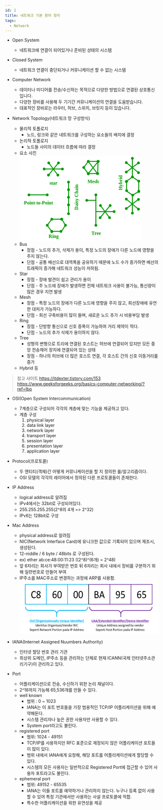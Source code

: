 ```yaml
---
id: 2
title: 네트워크 기본 용어 정리
tags:
  - Network
---
```


* Open System
    * 네트워크에 연결이 되어있거나 준비된 상태의 시스템

* Closed System
    * 네트워크 연결이 중단되거나 커뮤니케이션 할 수 없는 시스템

* Computer Network
    * 데이터나 미디어를 전송/수신하는 목적으로 다양한 방법으로 연결된 상호통신입니다.
    * 다양한 장비를 사용해 두 기기간 커뮤니케이션의 연결을 도움받습니다.
    * 대표적인 장비로는 라우터, 허브, 스위치, 브릿지 등이 있습니다.

* Network Topology(네트워크 망 구성방식)
    * 물리적 토폴로지
        * 노드, 링크와 같은 네트워크를 구성하는 요소들의 배치에 결정
    * 논리적 토폴로지
        * 노드들 사이의 데이터 흐름에 따라 결정
    * 요소 사진
        ![network topology](./img/Network-Topology-Diagram.png)
    * Bus
        * 장점 - 노드의 추가, 삭제가 용이, 특정 노드의 장애가 다른 노드에 영향을 주지 않는다.
        * 단점 - 공통 배선으로 대역폭을 공유하기 때문에 노드 수가 증가하면 배선의 트래픽이 증가해 네트워크 성능이 저하됨.
    * Star
        * 장점 - 장애 발견이 쉽고 관리가 용이
        * 단점 - 주 노드에 장애가 발생하면 전체 네트워크 사용이 불가능, 통신량이 많은 경우 지연 발생
    * Mesh
        * 장점 - 특정 노드의 장애가 다른 노드에 영향을 주지 않고, 회선장애에 유연한 대처가 가능하다.
        * 단점 - 회선 구축비용이 많이 들며, 새로운 노드 추가 시 비용부담 발생
    * Ring
        * 장점 - 단방향 통신으로 신호 증폭이 가능하여 거리 제약이 적다.
        * 단점 - 노드의 추가 삭제가 용이하지 않다.
    * Tree
        * 성형의 변형으로 트리에 연결된 호스트는 허브에 연결되어 있지만 모든 중앙 전송제어 장치에 연결되어 있는 상태
        * 장점 - 하나의 허브에 더 많은 호스트 연결, 각 호스트 간의 신호 이동거리를 증가
    * Hybrid 등
> 참고 사이트
> https://itdexter.tistory.com/153
> https://www.geeksforgeeks.org/basics-computer-networking/?ref=lbp

* OSI(Open System Intercommunication)
    * 7계층으로 구성되어 각각의 계층에 맞는 기능을 제공하고 있다.
    * 계층 구성
        1. physical layer
        2. data link layer
        3. network layer
        4. transport layer
        5. session layer
        6. presentation layer
        7. application layer

* Protocol(프로토콜)
    * 두 엔티티(객체)간 어떻게 커뮤니케이션을 할 지 정의한 룰/알고리즘이다.
    * OSI 모델의 각각의 레이어에서 정의된 다른 프로토콜들이 존재한다.

* IP Address
    * logical address로 알려짐
    * IPv4에서는 32bit로 구성되어있다. 
    * 255.255.255.255(2^8의 4개 => 2^32)
    * IPv6는 128bit로 구성

* Mac Address
    * physical address로 알려짐
    * NIC(Network Interface Card)에 유니크한 값으로 기록되어 있으며 제조시, 생성된다.
    * 12-niddle / 6 byte / 48bits 로 구성된다.
    * ex) ether ab:ce:48:00:11:23 ((2^8)^(6개) = 2^48)
    * 앞 6자리는 회사가 부여받은 번호 뒤 6자리는 회사 내에서 장비를 구분하기 위해 일련번호로 만들어 부여
    * IP주소를 MAC주소로 변경하는 과정에 ARP를 사용함.
    ![mac-address](./img/mac-address.png)

* IANA(Internet Assigned Nuumbers Authority)
    * 인터넷 할당 번호 관리 기관
    * 최상위 도메인, IP주소 등을 관리하는 단체로 현재 ICANN(국제 인터넷주소관리기구)이 관리하고 있다.


* Port
    * 어플리케이션으로 전송, 수신하기 위한 논리 채널이다.
    * 2^16까지 가능해 65,536개를 만들 수 있다.
    * well known
        * 범위 : 0 ~ 1023
        * IANA는 이 포트 번호들을 가장 범용적인 TCP/IP 어플리케이션을 위해 예약해둔다.
        * 시스템 관리자나 높은 권한 사용자만 사용할 수 있다.
        * System port라고도 불린다.
    * registered port
        * 범위: 1024 - 49151
        * TCP/IP를 사용하지만 RFC 표준으로 제정되지 않은 어플리케이션 포트들이 많이 있다.
        * 범위 내에서 IANA에게 요청해, 해당 포트를 어플리케이션에게 할당할 수 있다.
        * 시스템의 모든 사용자는 일반적으로 Registered Port에 접근할 수 있어 사용자 포트라고도 불린다.
    * ephemeral port
        * 범위: 49152 - 65535
        * IANA는 이들 포트를 예약하거나 관리하지 않는다. 누구나 등록 없이 사용할 수 있어 특정 기관에서만 사용하는 사설 프로토콜에 적합.
        * 특수한 어플리케이션을 위한 유연성을 제공

